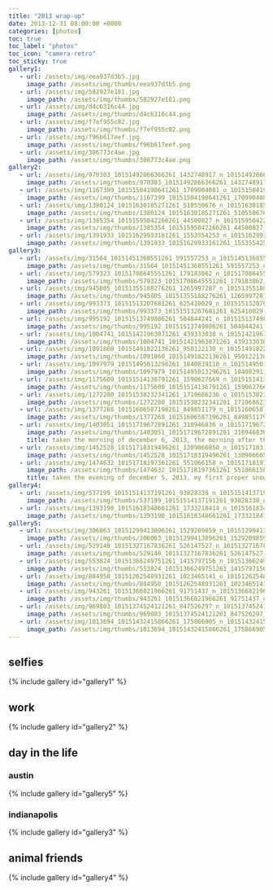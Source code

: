 ```yaml
---
title: "2013 wrap-up"
date: 2013-12-31 08:00:00 +0000
categories: [photos]
toc: true
toc_label: "photos"
toc_icon: "camera-retro"
toc_sticky: true
gallery1:
   - url: /assets/img/eea937d3b5.jpg
     image_path: /assets/img/thumbs/eea937d3b5.png
   - url: /assets/img/582927e181.jpg
     image_path: /assets/img/thumbs/582927e181.png
   - url: /assets/img/d4c6316c44.jpg
     image_path: /assets/img/thumbs/d4c6316c44.png
   - url: /assets/img/f7ef955c82.jpg
     image_path: /assets/img/thumbs/f7ef955c82.png
   - url: /assets/img/f96b617eef.jpg
     image_path: /assets/img/thumbs/f96b617eef.png
   - url: /assets/img/386773c4ae.jpg
     image_path: /assets/img/thumbs/386773c4ae.png
gallery2:
   - url: /assets/img/970303_10151492866366261_1432748917_n_10151492866366261.jpg
     image_path: /assets/img/thumbs/970303_10151492866366261_1432748917_n_10151492866366261.png
   - url: /assets/img/1167399_10151504198641261_1709904081_o_10151504198641261.jpg
     image_path: /assets/img/thumbs/1167399_10151504198641261_1709904081_o_10151504198641261.png
   - url: /assets/img/1380124_10151630185271261_510550676_n_10151630185271261.jpg
     image_path: /assets/img/thumbs/1380124_10151630185271261_510550676_n_10151630185271261.png
   - url: /assets/img/1385354_10151595042266261_44500827_n_10151595042266261.jpg
     image_path: /assets/img/thumbs/1385354_10151595042266261_44500827_n_10151595042266261.png
   - url: /assets/img/1391933_10151629933161261_1553554253_n_10151629933161261.jpg
     image_path: /assets/img/thumbs/1391933_10151629933161261_1553554253_n_10151629933161261.png
gallery3:
   - url: /assets/img/31564_10151451368551261_591557253_n_10151451368551261.jpg
     image_path: /assets/img/thumbs/31564_10151451368551261_591557253_n_10151451368551261.png
   - url: /assets/img/579323_10151708645551261_179183862_n_10151708645551261.jpg
     image_path: /assets/img/thumbs/579323_10151708645551261_179183862_n_10151708645551261.png
   - url: /assets/img/945805_10151355188276261_1265997287_n_10151355188276261.jpg
     image_path: /assets/img/thumbs/945805_10151355188276261_1265997287_n_10151355188276261.png
   - url: /assets/img/993373_10151513207681261_625410029_n_10151513207681261.jpg
     image_path: /assets/img/thumbs/993373_10151513207681261_625410029_n_10151513207681261.png
   - url: /assets/img/995192_10151513749806261_504844241_n_10151513749806261.jpg
     image_path: /assets/img/thumbs/995192_10151513749806261_504844241_n_10151513749806261.png
   - url: /assets/img/1004741_10151421963871261_439333038_n_10151421963871261.jpg
     image_path: /assets/img/thumbs/1004741_10151421963871261_439333038_n_10151421963871261.png
   - url: /assets/img/1091860_10151491822136261_950122130_n_10151491822136261.jpg
     image_path: /assets/img/thumbs/1091860_10151491822136261_950122130_n_10151491822136261.png
   - url: /assets/img/1097979_10151495013296261_1840839110_n_10151495013296261.jpg
     image_path: /assets/img/thumbs/1097979_10151495013296261_1840839110_n_10151495013296261.png
   - url: /assets/img/1175600_10151514136791261_1590627669_n_10151514136791261.jpg
     image_path: /assets/img/thumbs/1175600_10151514136791261_1590627669_n_10151514136791261.png
   - url: /assets/img/1272280_10151538232341261_1710686236_o_10151538232341261.jpg
     image_path: /assets/img/thumbs/1272280_10151538232341261_1710686236_o_10151538232341261.png
   - url: /assets/img/1377268_10151606587196261_849851179_n_10151606587196261.jpg
     image_path: /assets/img/thumbs/1377268_10151606587196261_849851179_n_10151606587196261.png
   - url: /assets/img/1403051_10151719672891261_310946836_o_10151719672891261.jpg
     image_path: /assets/img/thumbs/1403051_10151719672891261_310946836_o_10151719672891261.png
     title: taken the morning of december 6, 2013, the morning after the first snow of the winter
   - url: /assets/img/1452528_10151718319496261_1309066050_n_10151718319496261.jpg
     image_path: /assets/img/thumbs/1452528_10151718319496261_1309066050_n_10151718319496261.png
   - url: /assets/img/1474632_10151718197361261_551066158_n_10151718197361261.jpg
     image_path: /assets/img/thumbs/1474632_10151718197361261_551066158_n_10151718197361261.png
     title: taken the evening of december 5, 2013, my first proper snow in indianapolis
gallery4:
   - url: /assets/img/537199_10151514137191261_93828338_n_10151514137191261.jpg
     image_path: /assets/img/thumbs/537199_10151514137191261_93828338_n_10151514137191261.png
   - url: /assets/img/1393190_10151618348661261_1733218414_n_10151618348661261.jpg
     image_path: /assets/img/thumbs/1393190_10151618348661261_1733218414_n_10151618348661261.png
gallery5:
   - url: /assets/img/306063_10151299413896261_1529209859_n_10151299413896261.jpg
     image_path: /assets/img/thumbs/306063_10151299413896261_1529209859_n_10151299413896261.png
   - url: /assets/img/529140_10151327167836261_526147527_n_10151327167836261.jpg
     image_path: /assets/img/thumbs/529140_10151327167836261_526147527_n_10151327167836261.png
   - url: /assets/img/553824_10151366249751261_1415797156_n_10151366249751261.jpg
     image_path: /assets/img/thumbs/553824_10151366249751261_1415797156_n_10151366249751261.png
   - url: /assets/img/884950_10151262548931261_1023465141_o_10151262548931261.jpg
     image_path: /assets/img/thumbs/884950_10151262548931261_1023465141_o_10151262548931261.png
   - url: /assets/img/943261_10151366821966261_91751437_n_10151366821966261.jpg
     image_path: /assets/img/thumbs/943261_10151366821966261_91751437_n_10151366821966261.png
   - url: /assets/img/969803_10151374524121261_847526297_n_10151374524121261.jpg
     image_path: /assets/img/thumbs/969803_10151374524121261_847526297_n_10151374524121261.png
   - url: /assets/img/1013694_10151432415866261_175866905_n_10151432415866261.jpg
     image_path: /assets/img/thumbs/1013694_10151432415866261_175866905_n_10151432415866261.png
---
```

## selfies
{% include gallery id="gallery1" %}

## work
{% include gallery id="gallery2" %}

## day in the life  
### austin
{% include gallery id="gallery5" %}

### indianapolis
{% include gallery id="gallery3" %}

## animal friends
{% include gallery id="gallery4" %}